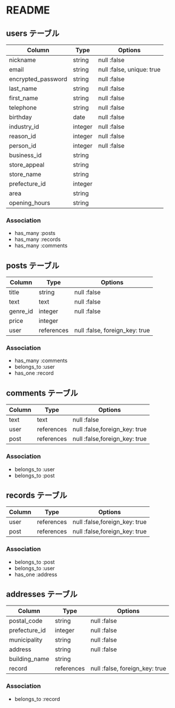 # README

## users テーブル

|  Column            |  Type        |  Options                  |
| ------------------ | ------------ | ------------------------- |
| nickname           | string       | null :false               |
| email              | string       | null :false, unique: true |
| encrypted_password | string       | null :false               |
| last_name          | string       | null :false               |
| first_name         | string       | null :false               |
| telephone          | string       | null :false               |
| birthday           | date         | null :false               |
| industry_id        | integer      | null :false               |
| reason_id          | integer      | null :false               |
| person_id          | integer      | null :false               |
| business_id        | string       |                           |
| store_appeal       | string       |                           |
| store_name         | string       |                           |
| prefecture_id      | integer      |                           |
| area               | string       |                           |
| opening_hours      | string       |                           |

### Association

- has_many :posts 
- has_many :records 
- has_many :comments

## posts テーブル

| Column   | Type       | Options                        |
| -------- | ---------- | ------------------------------ |
| title    | string     | null :false                    |
| text     | text       | null :false                    |
| genre_id | integer    | null :false                    |
| price    | integer    |                                |
| user     | references | null :false, foreign_key: true |

### Association

- has_many :comments 
- belongs_to :user 
- has_one :record

## comments テーブル

| Column | Type       | Options                       |
| ------ | ---------- | ----------------------------- |
| text   | text       | null :false                   |
| user   | references | null :false,foreign_key: true |
| post   | references | null :false,foreign_key: true |

### Association

- belongs_to :user 
- belongs_to :post

## records テーブル

| Column | Type       | Options                       |
| ------ | ---------- | ----------------------------- |
| user   | references | null :false,foreign_key: true |
| post   | references | null :false,foreign_key: true |

### Association

- belongs_to :post 
- belongs_to :user 
- has_one :address

## addresses テーブル

| Column        | Type       | Options                        |
| ------------- | ---------- | ------------------------------ |
| postal_code   | string     | null :false                    |
| prefecture_id | integer    | null :false                    |
| municipality  | string     | null :false                    |
| address       | string     | null :false                    |
| building_name | string     |                                |
| record        | references | null :false, foreign_key: true |

### Association

- belongs_to :record
